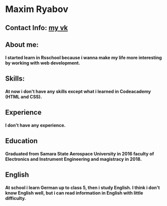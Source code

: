 # Maxim Ryabov 

## Contact Info:   [my vk](https://vk.com/ifoba)


## About me:


#### I started learn in Rsschool because i wanna make my life more interesting by working with web development. 


## Skills:


#### At now i don't have any skills except what i learned in Codeacademy (HTML and CSS).


## Experience


#### I don't have any experience.


## Education 


#### Graduated from Samara State Aerospace University in 2016 faculty of Electronics and Instrument Engineering and magistracy in 2018.


## English


#### At school i learn German up to class 5, then i study English. I think i don't know English well, but i can read information in English with little difficulty. 
